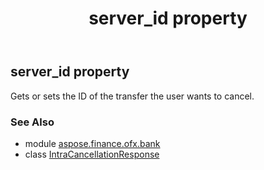 ﻿---
title: server_id property
second_title: Aspose.Finance for Python via .NET API References
description: 
type: docs
weight: 30
url: /python-net/aspose.finance.ofx.bank/intracancellationresponse/server_id/
is_root: false
---

## server_id property


Gets or sets the ID of the transfer the user wants to cancel.

### See Also
* module [aspose.finance.ofx.bank](../../)
* class [IntraCancellationResponse](/finance/python-net/aspose.finance.ofx.bank/intracancellationresponse)
